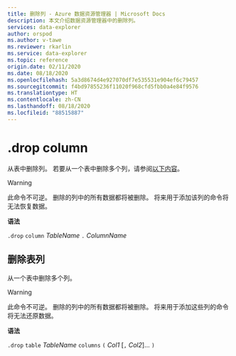 ```yaml
---
title: 删除列 - Azure 数据资源管理器 | Microsoft Docs
description: 本文介绍数据资源管理器中的删除列。
services: data-explorer
author: orspod
ms.author: v-tawe
ms.reviewer: rkarlin
ms.service: data-explorer
ms.topic: reference
origin.date: 02/11/2020
ms.date: 08/18/2020
ms.openlocfilehash: 5a3d8674d4e927070df7e535531e904ef6c79457
ms.sourcegitcommit: f4bd97855236f11020f968cfd5fbb0a4e84f9576
ms.translationtype: HT
ms.contentlocale: zh-CN
ms.lasthandoff: 08/18/2020
ms.locfileid: "88515887"
---
```

# <a name="drop-column"></a>.drop column

从表中删除列。
若要从一个表中删除多个列，请参阅[以下内容](#drop-table-columns)。

> [!WARNING]
> 此命令不可逆。 删除的列中的所有数据都将被删除。
> 将来用于添加该列的命令将无法恢复数据。

**语法**

`.drop` `column` *TableName* `.` *ColumnName*

## <a name="drop-table-columns"></a>删除表列

从一个表中删除多个列。

> [!WARNING]
> 此命令不可逆。 删除的列中的所有数据都将被删除。
> 将来用于添加这些列的命令将无法还原数据。

**语法**

`.drop` `table` *TableName* `columns` `(` *Col1* [`,` *Col2*]... `)`